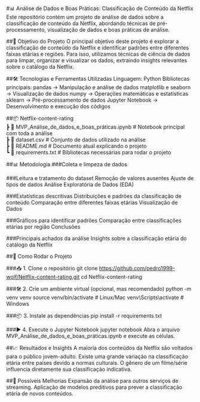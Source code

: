 #📊 Análise de Dados e Boas Práticas: Classificação de Conteúdo da Netflix
Este repositório contém um projeto de análise de dados sobre a classificação de conteúdo da Netflix, abordando técnicas de pré-processamento, visualização de dados e boas práticas de análise.

##🚀 Objetivo do Projeto
O principal objetivo deste projeto é explorar a classificação de conteúdo da Netflix e identificar padrões entre diferentes faixas etárias e regiões. Para isso, utilizamos técnicas de ciência de dados para limpar, organizar e visualizar os dados, extraindo insights relevantes sobre o catálogo da Netflix.

##🛠️ Tecnologias e Ferramentas Utilizadas
Linguagem: Python
Bibliotecas principais:
pandas → Manipulação e análise de dados
matplotlib e seaborn → Visualização de dados
numpy → Operações matemáticas e estatísticas
sklearn → Pré-processamento de dados
Jupyter Notebook → Desenvolvimento e execução dos códigos

##📦 Netflix-content-rating  
 ┣ 📜 MVP_Análise_de_dados_e_boas_práticas.ipynb   # Notebook principal com toda a análise  
 ┣ 📜 dataset.csv  # Conjunto de dados utilizado na análise  
 ┣ 📜 README.md  # Documento atual explicando o projeto  
 ┗ 📜 requirements.txt  # Bibliotecas necessárias para rodar o projeto  

##📊 Metodologia
###Coleta e limpeza de dados

###Leitura e tratamento do dataset
Remoção de valores ausentes
Ajuste de tipos de dados
Análise Exploratória de Dados (EDA)

###Estatísticas descritivas
Distribuições e padrões da classificação de conteúdo
Comparação entre diferentes faixas etárias
Visualização de Dados

###Gráficos para identificar padrões
Comparação entre classificações etárias por região
Conclusões

###Principais achados da análise
Insights sobre a classificação etária do catálogo da Netflix

##🔧 Como Rodar o Projeto

###📥 1. Clone o repositório
git clone https://github.com/pedro1999-wolf/Netflix-content-rating.git
cd Netflix-content-rating

###🛠️ 2. Crie um ambiente virtual (opcional, mas recomendado)
python -m venv venv
source venv/bin/activate  # Linux/Mac
venv\Scripts\activate  # Windows

###📦 3. Instale as dependências
pip install -r requirements.txt

###▶️ 4. Execute o Jupyter Notebook
jupyter notebook
Abra o arquivo MVP_Análise_de_dados_e_boas_práticas.ipynb e execute as células.

##📈 Resultados e Insights
A maioria dos conteúdos da Netflix são voltados para o público jovem-adulto.
Existe uma grande variação na classificação etária entre países devido a normas culturais.
O gênero de um filme/série influencia diretamente sua classificação indicativa.

##📌 Possíveis Melhorias
Expansão da análise para outros serviços de streaming.
Aplicação de modelos preditivos para prever a classificação etária de novos conteúdos.
